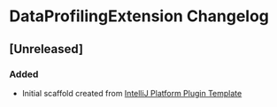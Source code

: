 <!-- Keep a Changelog guide -> https://keepachangelog.com -->

# DataProfilingExtension Changelog

## [Unreleased]
### Added
- Initial scaffold created from [IntelliJ Platform Plugin Template](https://github.com/JetBrains/intellij-platform-plugin-template)
